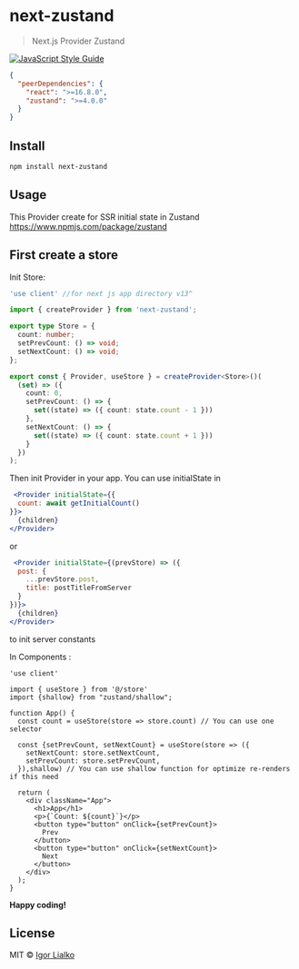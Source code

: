 # next-zustand

> Next.js Provider Zustand

[![JavaScript Style Guide](https://img.shields.io/badge/code_style-standard-brightgreen.svg)](https://standardjs.com)

```json
{
  "peerDependencies": {
    "react": ">=16.8.0",
    "zustand": ">=4.0.0"
  }
}
```

## Install

```bash
npm install next-zustand
```

## Usage

This Provider create for SSR initial state in Zustand
https://www.npmjs.com/package/zustand

## First create a store

Init Store:

```ts
'use client' //for next js app directory v13^

import { createProvider } from 'next-zustand';

export type Store = {
  count: number;
  setPrevCount: () => void;
  setNextCount: () => void;
};

export const { Provider, useStore } = createProvider<Store>()(
  (set) => ({
    count: 0,
    setPrevCount: () => {
      set((state) => ({ count: state.count - 1 }))
    },
    setNextCount: () => {
      set((state) => ({ count: state.count + 1 }))
    }
  })
);


```

Then init Provider in your app.
You can use initialState in

```jsx
 <Provider initialState={{
  count: await getInitialCount()
}}>
  {children}
</Provider>
```

or

```jsx
 <Provider initialState={(prevStore) => ({
  post: {
    ...prevStore.post,
    title: postTitleFromServer
  }
})}>
  {children}
</Provider>
```

to init server constants

In Components :

```tsx
'use client'

import { useStore } from '@/store'
import {shallow} from "zustand/shallow";

function App() {
  const count = useStore(store => store.count) // You can use one selector

  const {setPrevCount, setNextCount} = useStore(store => ({
    setNextCount: store.setNextCount,
    setPrevCount: store.setPrevCount,
  }),shallow) // You can use shallow function for optimize re-renders if this need

  return (
    <div className="App">
      <h1>App</h1>
      <p>{`Count: ${count}`}</p>
      <button type="button" onClick={setPrevCount}>
        Prev
      </button>
      <button type="button" onClick={setNextCount}>
        Next
      </button>
    </div>
  );
}
```

**Happy coding!**

## License

MIT © [Igor Lialko](https://github.com/Igorlialko)
